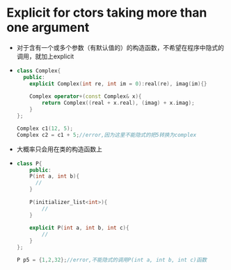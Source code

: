 # Explicit for ctors taking more than one argument

- 对于含有一个或多个参数（有默认值的）的构造函数，不希望在程序中隐式的调用，就加上explicit

- ```cpp
  class Complex{
    public:
      explicit Complex(int re, int im = 0):real(re), imag(im){}
      
      Complex operator+(const Complex& x){
          return Complex((real + x.real), (imag) + x.imag);
      }
  };
  
  Complex c1(12, 5);
  Complex c2 = c1 + 5;//error,因为这里不能隐式的把5转换为complex
  ```

- 大概率只会用在类的构造函数上

- ```cpp
  class P{
      public:
      P(int a, int b){
        //  
      }
      
      P(initializer_list<int>){
          //
      }
      
      explicit P(int a, int b, int c){
          //
      }
  };
  
  P p5 = {1,2,32};//error,不能隐式的调用P(int a, int b, int c)函数
  ```

